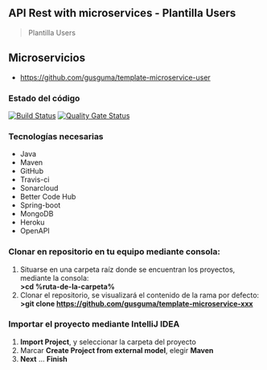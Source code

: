 ## API Rest with microservices - Plantilla Users
> Plantilla Users

## Microservicios
* https://github.com/gusguma/template-microservice-user

### Estado del código

[![Build Status](https://travis-ci.org/gusguma/template-microservice-user.svg?branch=develop)](https://travis-ci.org/gusguma/template-microservice-user)
[![Quality Gate Status](https://sonarcloud.io/api/project_badges/measure?project=es.gusguma%3Atemplate-microservice-user&metric=alert_status)](https://sonarcloud.io/dashboard?id=es.gusguma%3Atemplate-microservice-user)

### Tecnologías necesarias
* Java
* Maven
* GitHub
* Travis-ci
* Sonarcloud
* Better Code Hub
* Spring-boot
* MongoDB
* Heroku
* OpenAPI

### Clonar en repositorio en tu equipo mediante consola:
1. Situarse en una carpeta raíz donde se encuentran los proyectos, mediante la consola:  
 **>cd %ruta-de-la-carpeta%**
1. Clonar el repositorio, se visualizará el contenido de la rama por defecto:  
 **>git clone https://github.com/gusguma/template-microservice-xxx**

### Importar el proyecto mediante IntelliJ IDEA
1. **Import Project**, y seleccionar la carpeta del proyecto
1. Marcar **Create Project from external model**, elegir **Maven**
1. **Next** … **Finish**
